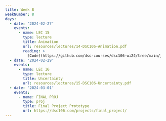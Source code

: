 ```yaml
---
title: Week 8
weekNumber: 8
days:
  - date: '2024-02-27'
    events:
      - name: LEC 15
        type: lecture
        title: Animation
        url: resources/lectures/14-DSC106-Animation.pdf
        reading: >
          [Code](https://github.com/dsc-courses/dsc106-wi24/tree/main/js-lecture/name-grapher)
  - date: '2024-02-29'
    events:
      - name: LEC 16
        type: lecture
        title: Uncertainty
        url: resources/lectures/15-DSC106-Uncertainty.pdf
  - date: '2024-03-01'
    events:
      - name: FINAL PROJ
        type: proj
        title: Final Project Prototype
        url: https://dsc106.com/projects/final_project/
---
```

